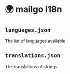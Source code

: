 # 🌍 mailgo i18n

## `languages.json`

The list of languages available

## `translations.json`

The translations of strings
